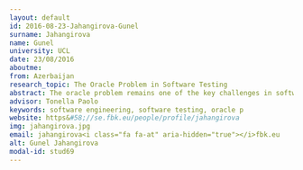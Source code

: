 ```yaml
---
layout: default 
id: 2016-08-23-Jahangirova-Gunel
surname: Jahangirova
name: Gunel
university: UCL
date: 23/08/2016
aboutme: 
from: Azerbaijan
research_topic: The Oracle Problem in Software Testing
abstract: The oracle problem remains one of the key challenges in software testing, for which little automated support has been developed so far. The effectiveness of a test case in revealing software faults depends critically on the quality of the oracle. My research is focused on the automated assessment and improvement of the oracle quality. The techniques proposed combine test case generation to reveal false positives, mutation testing to reveal false negatives and identification of the program points for internal oracle placement, which has the highest fault-finding capability
advisor: Tonella Paolo
keywords: software engineering, software testing, oracle p
website: https&#58;//se.fbk.eu/people/profile/jahangirova
img: jahangirova.jpg
email: jahangirova<i class="fa fa-at" aria-hidden="true"></i>fbk.eu
alt: Gunel Jahangirova
modal-id: stud69
---
```


